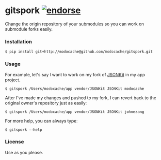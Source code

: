 # gitspork [![endorse](http://api.coderwall.com/modocache/endorsecount.png)](http://coderwall.com/modocache)

Change the origin repository of your submodules 
so you can work on submodule forks easily.

### Installation

    $ pip install git+http://modocache@github.com/modocache/gitspork.git

### Usage

For example, let's say I want to work on my fork 
of [JSONKit](https://github.com/johnezang/JSONKit) in
my app project.

    $ gitspork /Users/modocache/app vendor/JSONKit JSONKit modocache

After I've made my changes and pushed to my fork, I can revert back to
the original owner's repository just as easily:

    $ gitspork /Users/modocache/app vendor/JSONKit JSONKit johnezang

For more help, you can always type:

    $ gitspork --help

### License

Use as you please.
